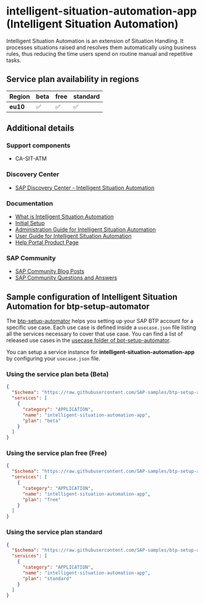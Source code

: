 # intelligent-situation-automation-app (Intelligent Situation Automation)

Intelligent Situation Automation is an extension of Situation Handling. It processes situations raised and resolves them automatically using business rules, thus reducing the time users spend on routine manual and repetitive tasks.

## Service plan availability in regions

| Region | beta | free | standard |
|--------|------|------|----------|
|  **eu10** | ✅ | ✅ | ✅ |

## Additional details

### Support components

- CA-SIT-ATM

### Discovery Center

- [SAP Discovery Center - Intelligent Situation Automation](https://discovery-center.cloud.sap/serviceCatalog/intelligent-situation-automation)

### Documentation

- [What is Intelligent Situation Automation](https://help.sap.com/viewer/2dff17d3732c422b99c02bba7101dde7/1.0/en-US)
- [Initial Setup](https://help.sap.com/viewer/2dff17d3732c422b99c02bba7101dde7/1.0/en-US/82fa362287604ccfbd771da042d14bfe.html)
- [Administration Guide for Intelligent Situation Automation](https://help.sap.com/viewer/64b367baf8b346b09702672666b0c0ae/1.0/en-US)
- [User Guide for Intelligent Situation Automation](https://help.sap.com/viewer/dd7bde0fac4e421bb79830f81df88c86/1.0/en-US)
- [Help Portal Product Page](https://help.sap.com/viewer/product/INTELLIGENT_SITUATION_AUT/1.0/en-US)

### SAP Community

- [SAP Community Blog Posts](https://community.sap.com/search/?ct=blog&q=Intelligent%20Situation%20Automation)
- [SAP Community Questions and Answers](https://community.sap.com/search/?ct=qa&q=Intelligent%20Situation%20Automation)

## Sample configuration of **Intelligent Situation Automation** for btp-setup-automator

The [btp-setup-automator](https://github.com/SAP-samples/btp-setup-automator) helps you setting up your SAP BTP account for a specific use case. Each use case is defined inside a `usecase.json` file listing all the services necessary to cover that use case. You can find a list of released use cases in the [usecase folder of bpt-setup-automator](https://github.com/SAP-samples/btp-setup-automator/tree/main/usecases).

You can setup a service instance for **intelligent-situation-automation-app** by configuring your `usecase.json` file.

### Using the service plan **beta** (Beta)

```json
{
  "$schema": "https://raw.githubusercontent.com/SAP-samples/btp-setup-automator/main/libs/btpsa-usecase.json",
  "services": [
    {
      "category": "APPLICATION",
      "name": "intelligent-situation-automation-app",
      "plan": "beta"
    }
  ]
}
```

### Using the service plan **free** (Free)

```json
{
  "$schema": "https://raw.githubusercontent.com/SAP-samples/btp-setup-automator/main/libs/btpsa-usecase.json",
  "services": [
    {
      "category": "APPLICATION",
      "name": "intelligent-situation-automation-app",
      "plan": "free"
    }
  ]
}
```

### Using the service plan **standard**

```json
{
  "$schema": "https://raw.githubusercontent.com/SAP-samples/btp-setup-automator/main/libs/btpsa-usecase.json",
  "services": [
    {
      "category": "APPLICATION",
      "name": "intelligent-situation-automation-app",
      "plan": "standard"
    }
  ]
}
```
